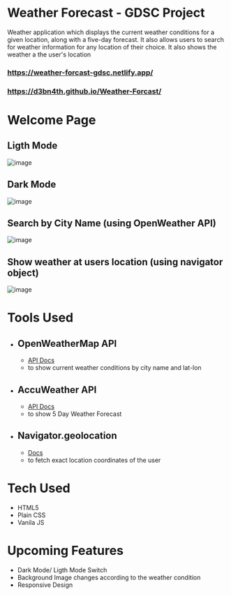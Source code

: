 # Weather Forecast - GDSC Project
 Weather application which displays the current weather conditions for a given location, along with a five-day forecast. It also allows users to search for weather information for any location of their choice. 
 It also shows the weather a the user's location
 
### https://weather-forcast-gdsc.netlify.app/
### https://d3bn4th.github.io/Weather-Forcast/

# Welcome Page
 
## Ligth Mode
![image](https://user-images.githubusercontent.com/55922828/227419120-fc0917f5-8da4-49cb-88ac-dabf6a2964c6.png)

## Dark Mode
![image](https://user-images.githubusercontent.com/55922828/227585055-5638e5d0-bece-44f9-a31d-18da6c5c4f0e.png)

## Search by City Name (using OpenWeather API)
![image](https://user-images.githubusercontent.com/55922828/227585166-fc72e8be-de6a-423b-98a7-00ca1276c0de.png)

## Show weather at users location (using navigator object)
![image](https://user-images.githubusercontent.com/55922828/227585367-8c7fc644-a3e8-4c92-9ca3-ac2e1c11e7a9.png)


# Tools Used
+ ## OpenWeatherMap API 
  - [API Docs](https://openweathermap.org/current)
  - to show current weather conditions by city name and lat-lon
+ ## AccuWeather API 
  - [API Docs](https://developer.accuweather.com/apis)
  - to show 5 Day Weather Forecast
+ ## Navigator.geolocation 
  - [Docs](https://developer.mozilla.org/en-US/docs/Web/API/Navigator/geolocation)
  -  to fetch exact location coordinates of the user

# Tech Used
 + HTML5
 + Plain CSS
 + Vanila JS
 
# Upcoming Features
+ Dark Mode/ Ligth Mode Switch
+ Background Image changes according to the weather condition
+ Responsive Design
